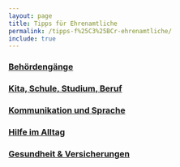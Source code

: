 ```yaml
---
layout: page
title: Tipps für Ehrenamtliche
permalink: /tipps-f%25C3%25BCr-ehrenamtliche/
include: true
---
```


### [Behördengänge](/beh%C3%B6rdeng%C3%A4nge/)

### [Kita, Schule, Studium, Beruf](/kita%2C-schule%2C-studium%2C-beruf/)

### [Kommunikation und Sprache](/kommunikation-und-sprache/)

### [Hilfe im Alltag](/hilfe-im-alltag/)

### [Gesundheit & Versicherungen](/gesundheit-und-versicherungen/)

